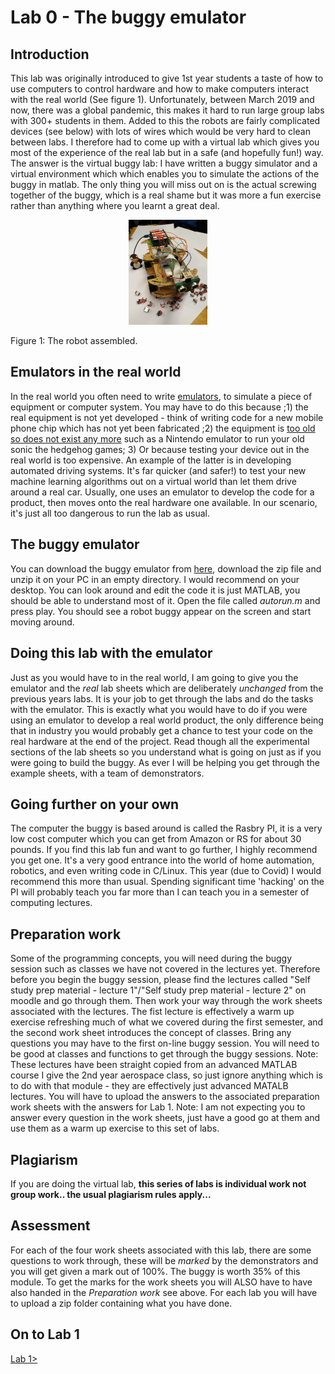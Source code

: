Lab 0 - The buggy emulator
===========

Introduction
----------
This lab was originally introduced to give 1st year students a taste of how to use computers to control hardware and how to make computers interact with the real world (See figure 1).  Unfortunately, between March 2019 and now, there was a global pandemic, this makes it hard to run large group labs with 300+ students in them.  Added to this the robots are fairly complicated devices (see below) with lots of wires which would be very hard to clean between labs.  I therefore had to come up with a virtual lab which gives you most of the experience of the real lab but in a safe (and hopefully fun!) way.  The answer is the virtual buggy lab:  I have written a buggy simulator and a virtual environment which which enables you to simulate the actions of the buggy in matlab.  The only thing you will miss out on is the actual screwing together of the buggy, which is a real shame but it was more a fun exercise rather than anything where you learnt a great deal. 

<p align="center">
<img src="./images/buggy.jpg"  width=25% >

Figure 1: The robot assembled.
</p>

Emulators in the real world
------------------

In the real world you often need to write [emulators](https://en.wikipedia.org/wiki/Emulator), to simulate a piece of equipment or computer system.  You may have to do this because ;1) the real equipment is not yet developed - think of writing code for a new mobile phone chip which has not yet been fabricated ;2) the equipment is [too old so does not exist any more](http://www.emulator-zone.com/doc.php/nes/) such as a Nintendo emulator to run your old sonic the hedgehog games; 3) Or because testing your device out in the real world is too expensive.  An example of the latter is in developing automated driving systems.  It's far quicker (and safer!) to test your new machine learning algorithms out on a virtual world than let them drive around a real car.  Usually, one uses an emulator to develop the code for a product, then moves onto the real hardware one available.  In our scenario, it's just all too dangerous to run the lab as usual.

The buggy emulator
-----------------
You can download the buggy emulator from [here](https://github.com/roderickmackenzie/matlab_robot_buggy/tree/master/buggy_simulator), download the zip file and unzip it on your PC in an empty directory.  I would recommend on your desktop.  You can look around and edit the code it is just MATLAB, you should be able to understand most of it.  Open the file called *autorun.m* and press play.  You should see a robot buggy appear on the screen and start moving around.

Doing this lab with the emulator
-----------------
Just as you would have to in the real world, I am going to give you the emulator and the *real* lab sheets which are deliberately *unchanged* from the previous years labs.  It is your job to get through the labs and do the tasks with the emulator.  This is exactly what you would have to do if you were using an emulator to develop a real world product, the only difference being that in industry you would probably get a chance to test your code on the real hardware at the end of the project.  Read though all the experimental sections of the lab sheets so you understand what is going on just as if you were going to build the buggy.  As ever I will be helping you get through the example sheets, with a team of demonstrators.

Going further on your own
-----------------
The computer the buggy is based around is called the Rasbry PI, it is a very low cost computer which you can get from Amazon or RS for about 30 pounds.  If you find this lab fun and want to go further, I highly recommend you get one.  It's a very good entrance into the world of home automation, robotics, and even writing code in C/Linux.  This year (due to Covid) I would recommend this more than usual.  Spending significant time 'hacking' on the PI will probably teach you far more than I can teach you in a semester of computing lectures.

Preparation work
----------
Some of the programming concepts, you will need during the buggy session such as classes we have not covered in the lectures yet.  Therefore before you begin the buggy session, please find the lectures called "Self study prep material - lecture 1"/"Self study prep material - lecture 2" on moodle and go through them.  Then work your way through the work sheets associated with the lectures.  The fist lecture is effectively a warm up exercise refreshing much of what we covered during the first semester, and the second work sheet introduces the concept of classes. Bring any questions you may have to the first on-line buggy session.  You will need to be good at classes and functions to get through the buggy sessions.  Note: These lectures have been straight copied from an advanced MATLAB course I give the 2nd year aerospace class, so just ignore anything which is to do with that module - they are effectively just advanced MATALB lectures. You will have to upload the answers to the associated preparation work sheets with the answers for Lab 1.  Note: I am not expecting you to answer every question in the work sheets, just have a good go at them and use them as a warm up exercise to this set of labs.

Plagiarism
----------
If you are doing the virtual lab, **this series of labs is individual work not group work.. the usual plagiarism rules apply...**

Assessment
----------
For each of the four work sheets associated with this lab,  there are some questions to work through, these will be *marked* by the demonstrators and you will get given a mark out of 100%.  The buggy is worth 35% of this module.  To get the marks for the work sheets you will ALSO have to have also handed in the *Preparation work* see above. For each lab you will have to upload a zip folder containing what you have done.



On to Lab 1
-----------------
[Lab 1>](https://github.com/roderickmackenzie/matlab_robot_buggy/blob/master/WS1/worksheet.md)

